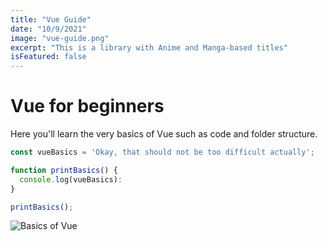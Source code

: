 ```yaml
---
title: "Vue Guide"
date: "10/9/2021"
image: "vue-guide.png"
excerpt: "This is a library with Anime and Manga-based titles"
isFeatured: false
---
```


# Vue for beginners

Here you'll learn the very basics of Vue such as code and folder structure.

```js
const vueBasics = 'Okay, that should not be too difficult actually';

function printBasics() {
  console.log(vueBasics):
}

printBasics();
```

![Basics of Vue](/images/posts/vue-for-beginners.jpg)